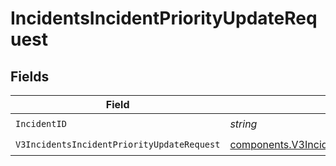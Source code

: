 # IncidentsIncidentPriorityUpdateRequest


## Fields

| Field                                                                                                                      | Type                                                                                                                       | Required                                                                                                                   | Description                                                                                                                |
| -------------------------------------------------------------------------------------------------------------------------- | -------------------------------------------------------------------------------------------------------------------------- | -------------------------------------------------------------------------------------------------------------------------- | -------------------------------------------------------------------------------------------------------------------------- |
| `IncidentID`                                                                                                               | *string*                                                                                                                   | :heavy_check_mark:                                                                                                         | N/A                                                                                                                        |
| `V3IncidentsIncidentPriorityUpdateRequest`                                                                                 | [components.V3IncidentsIncidentPriorityUpdateRequest](../../models/components/v3incidentsincidentpriorityupdaterequest.md) | :heavy_check_mark:                                                                                                         | N/A                                                                                                                        |